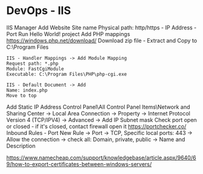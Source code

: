 # DevOps - IIS

IIS Manager
Add Website
  Site name
  Physical path:
  http/https - IP Address - Port
  Run Hello World! project
Add PHP mappings
    https://windows.php.net/download/
    Download zip file - Extract and Copy to C:\Program Files
    
    IIS - Handler Mappings -> Add Module Mapping
    Request path: *.php
    Module: FastCgiModule
    Executable: C:\Program Files\PHP\php-cgi.exe

    IIS - Default Document -> Add
    Name: index.php
    Move to top
Add Static IP Address
    Control Panel\All Control Panel Items\Network and Sharing Center -> Local Area Connection -> Property -> Internet Protocol Version 4 (TCP/IPV4) -> Advanced -> Add
    IP
    Subnet mask
    Check port open or closed - if it's closed, contact firewall open it
    https://portchecker.co/
Inbound Rules - Port
    New Rule -> Port -> TCP, Specific local ports: 443 -> Allow the connection -> check all: Domain, private, public -> Name and Description


https://www.namecheap.com/support/knowledgebase/article.aspx/9640/69/how-to-export-certificates-between-windows-servers/
